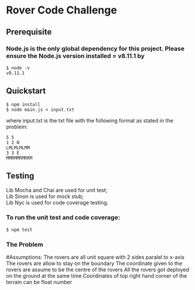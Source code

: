 # Rover Code Challenge
## Prerequisite
### Node.js is the only global dependency for this project. Please ensure the Node.js version installed  = v8.11.1 by

    $ node -v
    v8.11.1

## Quickstart

    $ npm install
    $ node main.js < input.txt

where input.txt is the txt file with the following format as stated in the problem:
    
    5 5
    1 2 N
    LMLMLMLMM
    3 3 E
    MMRMMRMRRM

## Testing
Lib Mocha and Chai are used for unit test; \
Lib Sinon is used for mock stub; \
Lib Nyc is used for code coverage testing.
### To run the unit test and code coverage:

    $ npm test
### The Problem


#Assumptions:
The rovers are all unit square with 2 sides paralel to x-axis
The rovers are allow to stay on the boundary
The coordinate given to the rovers are assume to be the centre of the rovers
All the rovers got deployed on the ground at the same time
Coordinates of top right hand corner of the terrain can be float number